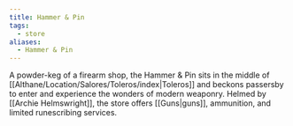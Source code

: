 ```yaml
---
title: Hammer & Pin
tags:
  - store
aliases:
  - Hammer & Pin
---
```


A powder-keg of a firearm shop, the Hammer & Pin sits in the middle of [[Althane/Location/Salores/Toleros/index|Toleros]] and beckons passersby to enter and experience the wonders of modern weaponry. Helmed by [[Archie Helmswright]], the store offers [[Guns|guns]], ammunition, and limited runescribing services.